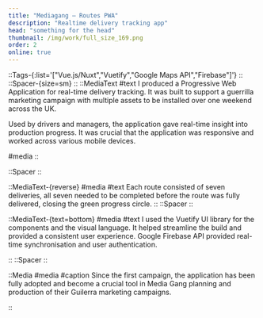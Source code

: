 ```yaml
---
title: "Mediagang – Routes PWA"
description: "Realtime delivery tracking app"
head: "something for the head"
thumbnail: /img/work/full_size_169.png
order: 2
online: true
---
```


::Tags-{:list='["Vue.js/Nuxt","Vuetify","Google Maps API","Firebase"]'}
::
::Spacer-{size=sm}
::
::MediaText
#text
I produced a Progressive Web Application for real-time delivery tracking. It was built to support a guerrilla marketing campaign with multiple assets to be installed over one weekend across the UK. 

Used by drivers and managers, the application gave real-time insight into production progress.
It was crucial that the application was responsive and worked across various mobile devices.

#media
<display alt="project image" src="/img/work/mediagang/map-portrait.png">
::

::Spacer
::

::MediaText-{reverse}
#media
<display alt="project image" src="/img/work/mediagang/city-view-desktop.png">
#text
Each route consisted of seven deliveries, all seven needed to be completed before the route was fully delivered, closing the green progress circle.
::
::Spacer
::

::MediaText-{text=bottom}
#media
<display alt="project image" src="/img/work/mediagang/campaign-view-desktop.png">
#text
I used the Vuetify UI library for the components and the visual language. It helped streamline the build and provided a consistent user experience.
Google Firebase API provided real-time synchronisation and user authentication. 


::
::Spacer
::

::Media
#media
<box width=100% max-width=400px height=650px max-height=650px>
    <display src="/img/work/mediagang/campaign-view-mobile.png" > </display>
</box>
<box width=100% max-width=400px height=650px max-height=650px>
    <display src="/img/work/mediagang/city-view-mobile.png" > </display>
</box>
<box width=100% max-width=400px height=650px max-height=650px>
    <display src="/img/work/mediagang/location-view-mobile.png" > </display>
</box>
#caption
Since the first campaign, the application has been fully adopted and become a crucial tool in Media Gang planning and production of their Guilerra marketing campaigns.

::
